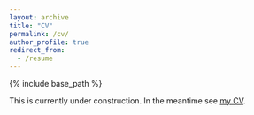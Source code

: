 ```yaml
---
layout: archive
title: "CV"
permalink: /cv/
author_profile: true
redirect_from:
  - /resume
---
```


{% include base_path %}

This is currently under construction. In the meantime see [my CV](../files/cv_6.pdf).
